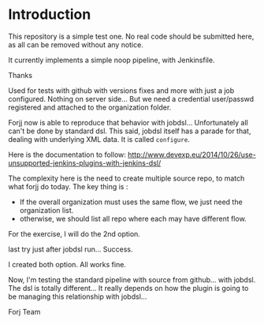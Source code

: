 # Introduction

This repository is a simple test one.
No real code should be submitted here, as all can be removed without any notice.

It currently implements a simple noop pipeline, with Jenkinsfile.

Thanks

Used for tests with github with versions fixes and more with just a job configured. Nothing on server side...
But we need a credential user/passwd registered and attached to the organization folder.

Forjj now is able to reproduce that behavior with jobdsl... 
Unfortunately all can't be done by standard dsl. This said, jobdsl itself has a parade for that, dealing with underlying XML data. It is called `configure`.

Here is the documentation to follow:
http://www.devexp.eu/2014/10/26/use-unsupported-jenkins-plugins-with-jenkins-dsl/

The complexity here is the need to create multiple source repo, to match what forjj do today.
The key thing is :
- If the overall organization must uses the same flow, we just need the organization list.
- otherwise, we should list all repo where each may have different flow.

For the exercise, I will do the 2nd option.

last try just after jobdsl run... Success.

I created both option. All works fine.

Now, I'm testing the standard pipeline with source from github...
with jobdsl. The dsl is totally different... It really depends on how the plugin is going to be managing this relationship with jobdsl...

Forj Team
